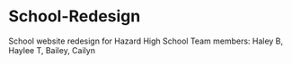 # School-Redesign

School website redesign for Hazard High School 
Team members: Haley B, Haylee T, Bailey, Cailyn
